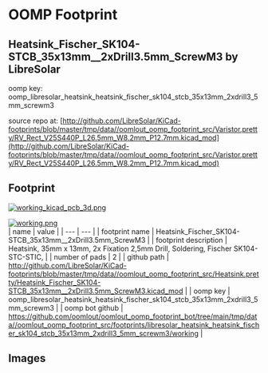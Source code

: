 # OOMP Footprint  
## Heatsink_Fischer_SK104-STCB_35x13mm__2xDrill3.5mm_ScrewM3  by LibreSolar  
  
oomp key: oomp_libresolar_heatsink_heatsink_fischer_sk104_stcb_35x13mm_2xdrill3_5mm_screwm3  
  
source repo at: [http://github.com/LibreSolar/KiCad-footprints/blob/master/tmp/data//oomlout_oomp_footprint_src/Varistor.pretty/RV_Rect_V25S440P_L26.5mm_W8.2mm_P12.7mm.kicad_mod](http://github.com/LibreSolar/KiCad-footprints/blob/master/tmp/data//oomlout_oomp_footprint_src/Varistor.pretty/RV_Rect_V25S440P_L26.5mm_W8.2mm_P12.7mm.kicad_mod)  
## Footprint  
  
[![working_kicad_pcb_3d.png](working_kicad_pcb_3d_600.png)](working_kicad_pcb_3d.png)  
  
[![working.png](working_600.png)](working.png)  
| name | value | 
| --- | --- | 
| footprint name | Heatsink_Fischer_SK104-STCB_35x13mm__2xDrill3.5mm_ScrewM3 | 
| footprint description | Heatsink, 35mm x 13mm, 2x Fixation 2,5mm Drill, Soldering, Fischer SK104-STC-STIC, | 
| number of pads | 2 | 
| github path | http://github.com/LibreSolar/KiCad-footprints/blob/master/tmp/data//oomlout_oomp_footprint_src/Heatsink.pretty/Heatsink_Fischer_SK104-STCB_35x13mm__2xDrill3.5mm_ScrewM3.kicad_mod | 
| oomp key | oomp_libresolar_heatsink_heatsink_fischer_sk104_stcb_35x13mm_2xdrill3_5mm_screwm3 | 
| oomp bot github | https://github.com/oomlout/oomlout_oomp_footprint_bot/tree/main/tmp/data//oomlout_oomp_footprint_src/footprints/libresolar_heatsink_heatsink_fischer_sk104_stcb_35x13mm_2xdrill3_5mm_screwm3/working | 
## Images  
